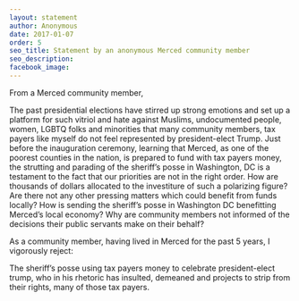 ```yaml
---
layout: statement
author: Anonymous
date: 2017-01-07
order: 5
seo_title: Statement by an anonymous Merced community member
seo_description:
facebook_image:
---
```


From a Merced community member,

The past presidential elections have stirred up strong emotions and set up a platform for such vitriol and hate against Muslims, undocumented people, women, LGBTQ folks and minorities that many community members, tax payers like myself do not feel represented by president-elect Trump. Just before the inauguration ceremony, learning that Merced, as one of the poorest counties in the nation, is prepared to fund with tax payers money, the strutting and parading of the sheriff’s posse in Washington, DC is a testament to the fact that our priorities are not in the right order. How are thousands of dollars allocated to the investiture of such a polarizing figure? Are there not any other pressing matters which could benefit from funds locally? How is sending the sheriff’s posse in Washington DC benefitting Merced’s local economy? Why are community members not informed of the decisions their public servants make on their behalf?

As a community member, having lived in Merced for the past 5 years, I vigorously reject:

The sheriff’s posse using tax payers money to celebrate president-elect trump, who in his rhetoric has insulted, demeaned and projects to strip from their rights, many of those tax payers.
